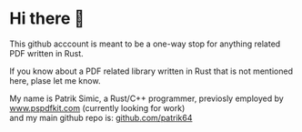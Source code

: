# Hi there 🦀


This github acccount is meant to be a one-way stop for anything related PDF written in Rust.

If you know about a PDF related library written in Rust that is not mentioned here, plase let me know.

My name is Patrik Simic, a Rust/C++ programmer, previosly employed by www.pspdfkit.com (currently looking for work)  
and my main github repo is: [github.com/patrik64](https://github.com/patrik64/)

<!--
**apryse/apryse** is a ✨ _special_ ✨ repository because its `README.md` (this file) appears on your GitHub profile.

Here are some ideas to get you started:

- 🔭 I’m currently working on ...
- 🌱 I’m currently learning ...
- 👯 I’m looking to collaborate on ...
- 🤔 I’m looking for help with ...
- 💬 Ask me about ...
- 📫 How to reach me: ...
- 😄 Pronouns: ...
- ⚡ Fun fact: ...
-->
